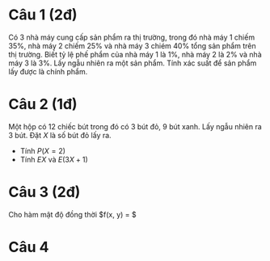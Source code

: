 # Câu 1 (2đ)
Có 3 nhà máy cung cấp sản phẩm ra thị trường, trong đó nhà máy 1 chiếm 35%, nhà máy 2 chiếm 25% và nhà máy 3 chiém 40% tổng sản phẩm trên thị trường.
Biết tỷ lệ phế phẩm của nhà máy 1 là 1%, nhà máy 2 là 2% và nhà máy 3 là 3%.
Lấy ngẫu nhiên ra một sản phẩm. Tính xác suất để sản phẩm lấy được là chính phẩm.

# Câu 2 (1đ)
Một hộp có 12 chiếc bút trong đó có 3 bút đỏ, 9 bút xanh. Lấy ngẫu nhiên ra 3 bút. Đặt $X$ là số bút đỏ lấy ra.
  * Tính $P(X = 2)$
  * Tính $EX$ và $E(3X + 1)$

# Câu 3 (2đ)
Cho hàm mật độ đồng thời
$f(x, y) = $

# Câu 4
